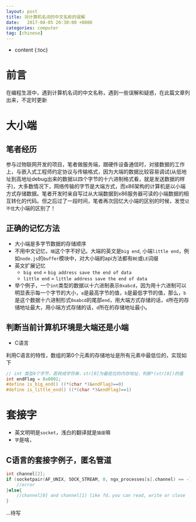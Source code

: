 ```yaml
---
layout: post
title: 对计算机名词的中文名称的误解
date:   2017-08-05 20:30:00 +0800
categories: computer 
tag: [chinese]
---
```


* content
{:toc}

# 前言

在编程生涯中，遇到计算机名词的中文名称，遇到一些误解和疑惑，在此篇文章列出来，不定时更新

# 大小端

## 笔者经历

参与过物联网开发的项目，笔者做服务端，跟硬件设备通信时，对接数据的工作上，与嵌入式工程师约定协议与传输格式，因为大端的数据比较容易调试(从低地址到高地址debug出来的数据以四个字节的十六进制格式看，就是发送数据的样子)，大多数情况下，网络传输的字节是大端方式，而x86架构的计算机是以小端方式存储数据。笔者开发时亲自写过从大端数据到x86服务器可读的小端数据的相互转化的代码。但之后过了一段时间，笔者再次回忆大小端的区别的时候，发觉`记不住`大小端的区别了！

## 正确的记忆方法

- 大小端是多字节数据的存储顺序
- 不用中文记忆，`端`这个字不好记。大端的英文是`big end`, 小端`little end`，例如`node.js`的`buffer`模块中，对大小端的api方法都有`BE`或`LE`词缀
- 英文扩展记忆
    + `big end` = `big address save the end of data`
    + `little end` = `little address save the end of data`
- 举个例子，一个`int`类型的数据以十六进制表示`0xabcd`，因为用十六进制可以明显表示每一个字节的大小，`a`是最高字节的值，`b`是最低字节的值，那么，`b`是这个数据十六进制形式`0xabcd`的尾部`end`，用大端方式存储的话，`d`所在的存储地址最大，用小端方式存储的话，`d`所在的存储地址最小。

## 判断当前计算机环境是大端还是小端

- C语言

利用C语言的特性，数组的第0个元素的存储地址是所有元素中最低位的，实现如下

```c
// int 类型4个字节，若转成字符串，str[0]为最低位的内存地址，判断*(str[0])的值
int endFlag = 0x0001;
#define is_big_end() ((*(char *)&endFlag)==0)
#define is_little_end() ((*(char *)&endFlag)==1)
```

# 套接字

- 英文明明是`socket`，浅白的翻译就是`插座`嘛
- `字`是啥，

## C语言的套接字例子，匿名管道

```c
int channel[2];
if (socketpair(AF_UNIX, SOCK_STREAM, 0, ngx_processes[s].channel) == -1){
    //error
}else{
    //channel[0] and channel[1] like fd，you can read, write or close
}
```

...待写